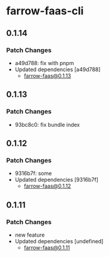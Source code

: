 # farrow-faas-cli

## 0.1.14

### Patch Changes

- a49d788: fix with pnpm
- Updated dependencies [a49d788]
  - farrow-faas@0.1.13

## 0.1.13

### Patch Changes

- 93bc8c0: fix bundle index

## 0.1.12

### Patch Changes

- 9316b7f: some
- Updated dependencies [9316b7f]
  - farrow-faas@0.1.12

## 0.1.11

### Patch Changes

- new feature
- Updated dependencies [undefined]
  - farrow-faas@0.1.11
